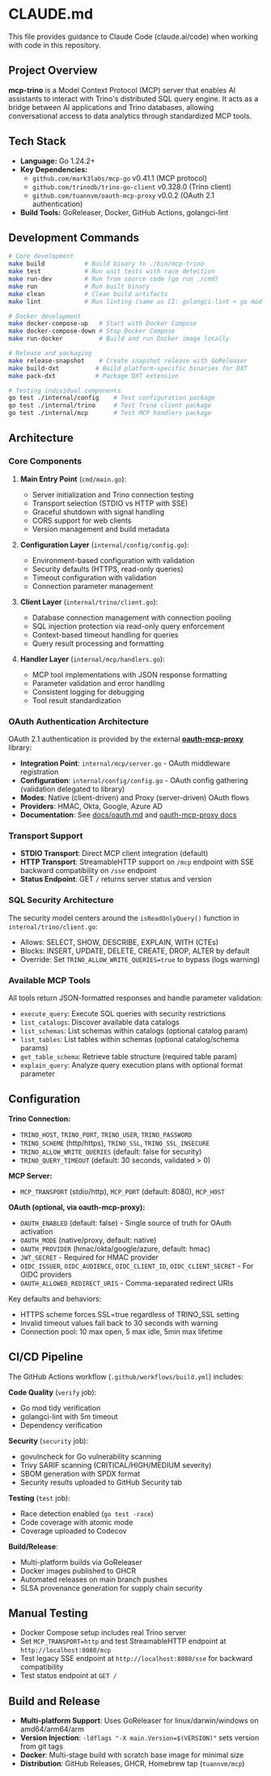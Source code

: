 # CLAUDE.md

This file provides guidance to Claude Code (claude.ai/code) when working with code in this repository.

## Project Overview

**mcp-trino** is a Model Context Protocol (MCP) server that enables AI assistants to interact with Trino's distributed SQL query engine. It acts as a bridge between AI applications and Trino databases, allowing conversational access to data analytics through standardized MCP tools.

## Tech Stack

- **Language:** Go 1.24.2+
- **Key Dependencies:**
  - `github.com/mark3labs/mcp-go` v0.41.1 (MCP protocol)
  - `github.com/trinodb/trino-go-client` v0.328.0 (Trino client)
  - `github.com/tuannvm/oauth-mcp-proxy` v0.0.2 (OAuth 2.1 authentication)
- **Build Tools:** GoReleaser, Docker, GitHub Actions, golangci-lint

## Development Commands

```bash
# Core development
make build           # Build binary to ./bin/mcp-trino
make test            # Run unit tests with race detection
make run-dev         # Run from source code (go run ./cmd)
make run             # Run built binary
make clean           # Clean build artifacts
make lint            # Run linting (same as CI: golangci-lint + go mod tidy)

# Docker development
make docker-compose-up   # Start with Docker Compose
make docker-compose-down # Stop Docker Compose
make run-docker          # Build and run Docker image locally

# Release and packaging
make release-snapshot    # Create snapshot release with GoReleaser
make build-dxt          # Build platform-specific binaries for DXT
make pack-dxt           # Package DXT extension

# Testing individual components
go test ./internal/config    # Test configuration package
go test ./internal/trino     # Test Trino client package
go test ./internal/mcp       # Test MCP handlers package
```

## Architecture

### Core Components

1. **Main Entry Point** (`cmd/main.go`): 
   - Server initialization and Trino connection testing
   - Transport selection (STDIO vs HTTP with SSE)
   - Graceful shutdown with signal handling
   - CORS support for web clients
   - Version management and build metadata

2. **Configuration Layer** (`internal/config/config.go`): 
   - Environment-based configuration with validation
   - Security defaults (HTTPS, read-only queries)
   - Timeout configuration with validation
   - Connection parameter management

3. **Client Layer** (`internal/trino/client.go`): 
   - Database connection management with connection pooling
   - SQL injection protection via read-only query enforcement
   - Context-based timeout handling for queries
   - Query result processing and formatting

4. **Handler Layer** (`internal/mcp/handlers.go`):
   - MCP tool implementations with JSON response formatting
   - Parameter validation and error handling
   - Consistent logging for debugging
   - Tool result standardization

### OAuth Authentication Architecture

OAuth 2.1 authentication is provided by the external **[oauth-mcp-proxy](https://github.com/tuannvm/oauth-mcp-proxy)** library:
- **Integration Point**: `internal/mcp/server.go` - OAuth middleware registration
- **Configuration**: `internal/config/config.go` - OAuth config gathering (validation delegated to library)
- **Modes**: Native (client-driven) and Proxy (server-driven) OAuth flows
- **Providers**: HMAC, Okta, Google, Azure AD
- **Documentation**: See [docs/oauth.md](docs/oauth.md) and [oauth-mcp-proxy docs](https://github.com/tuannvm/oauth-mcp-proxy#readme)

### Transport Support

- **STDIO Transport**: Direct MCP client integration (default)
- **HTTP Transport**: StreamableHTTP support on `/mcp` endpoint with SSE backward compatibility on `/sse` endpoint
- **Status Endpoint**: GET `/` returns server status and version

### SQL Security Architecture

The security model centers around the `isReadOnlyQuery()` function in `internal/trino/client.go`:
- Allows: SELECT, SHOW, DESCRIBE, EXPLAIN, WITH (CTEs)
- Blocks: INSERT, UPDATE, DELETE, CREATE, DROP, ALTER by default
- Override: Set `TRINO_ALLOW_WRITE_QUERIES=true` to bypass (logs warning)

### Available MCP Tools

All tools return JSON-formatted responses and handle parameter validation:
- `execute_query`: Execute SQL queries with security restrictions
- `list_catalogs`: Discover available data catalogs
- `list_schemas`: List schemas within catalogs (optional catalog param)
- `list_tables`: List tables within schemas (optional catalog/schema params)
- `get_table_schema`: Retrieve table structure (required table param)
- `explain_query`: Analyze query execution plans with optional format parameter

## Configuration

**Trino Connection:**
- `TRINO_HOST`, `TRINO_PORT`, `TRINO_USER`, `TRINO_PASSWORD`
- `TRINO_SCHEME` (http/https), `TRINO_SSL`, `TRINO_SSL_INSECURE`
- `TRINO_ALLOW_WRITE_QUERIES` (default: false for security)
- `TRINO_QUERY_TIMEOUT` (default: 30 seconds, validated > 0)

**MCP Server:**
- `MCP_TRANSPORT` (stdio/http), `MCP_PORT` (default: 8080), `MCP_HOST`

**OAuth (optional, via oauth-mcp-proxy):**
- `OAUTH_ENABLED` (default: false) - Single source of truth for OAuth activation
- `OAUTH_MODE` (native/proxy, default: native)
- `OAUTH_PROVIDER` (hmac/okta/google/azure, default: hmac)
- `JWT_SECRET` - Required for HMAC provider
- `OIDC_ISSUER`, `OIDC_AUDIENCE`, `OIDC_CLIENT_ID`, `OIDC_CLIENT_SECRET` - For OIDC providers
- `OAUTH_ALLOWED_REDIRECT_URIS` - Comma-separated redirect URIs

Key defaults and behaviors:
- HTTPS scheme forces SSL=true regardless of TRINO_SSL setting
- Invalid timeout values fall back to 30 seconds with warning
- Connection pool: 10 max open, 5 max idle, 5min max lifetime

## CI/CD Pipeline

The GitHub Actions workflow (`.github/workflows/build.yml`) includes:

**Code Quality** (`verify` job):
- Go mod tidy verification
- golangci-lint with 5m timeout
- Dependency verification

**Security** (`security` job):
- govulncheck for Go vulnerability scanning
- Trivy SARIF scanning (CRITICAL/HIGH/MEDIUM severity)
- SBOM generation with SPDX format
- Security results uploaded to GitHub Security tab

**Testing** (`test` job):
- Race detection enabled (`go test -race`)
- Code coverage with atomic mode
- Coverage uploaded to Codecov

**Build/Release**:
- Multi-platform builds via GoReleaser
- Docker images published to GHCR
- Automated releases on main branch pushes
- SLSA provenance generation for supply chain security

## Manual Testing

- Docker Compose setup includes real Trino server  
- Set `MCP_TRANSPORT=http` and test StreamableHTTP endpoint at `http://localhost:8080/mcp`
- Test legacy SSE endpoint at `http://localhost:8080/sse` for backward compatibility
- Test status endpoint at `GET /`

## Build and Release

- **Multi-platform Support**: Uses GoReleaser for linux/darwin/windows on amd64/arm64/arm
- **Version Injection**: `-ldflags "-X main.Version=$(VERSION)"` sets version from git tags
- **Docker**: Multi-stage build with scratch base image for minimal size
- **Distribution**: GitHub Releases, GHCR, Homebrew tap (`tuannvm/mcp`)